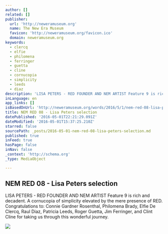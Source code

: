 ```yaml
---
author: []
related: []
publisher:
  url: 'http://neweramuseum.org'
  name: The New Era Museum
  favicon: 'http://neweramuseum.org/favicon.ico'
  domain: neweramuseum.org
keywords:
  - clercq
  - elfie
  - philomena
  - ferringer
  - guetta
  - cline
  - cornucopia
  - simplicity
  - leeds
  - diaz
description: 'LISA PETERS - RED FOUNDER AND NEM ARTIST Feature 9 is rich and decadent. A cornucopia of simplicity elevated by the mere presence of RED. Congratulations to: Connie Gardner Rosenthal, Philomena Brady, Elfie De Clercq, Raul Diaz, Patricia Leeds, Roger Guetta, Jim Ferringer, and Clint Cline for taking us through this wonderful journey.'
inLanguage: en
app_links: []
isBasedOnUrl: 'http://neweramuseum.org/words/2016/5/1/nem-red-08-lisa-peters-selection'
title: NEM RED 08 - Lisa Peters selection
datePublished: '2016-05-01T22:21:29.091Z'
dateModified: '2016-05-01T15:37:25.210Z'
starred: false
sourcePath: _posts/2016-05-01-nem-red-08-lisa-peters-selection.md
published: true
inFeed: true
hasPage: false
inNav: false
_context: 'http://schema.org'
_type: MediaObject

---
```

<article style=""><h1>NEM RED 08 - Lisa Peters selection</h1><p>LISA PETERS - RED FOUNDER AND NEM ARTIST Feature 9 is rich and decadent. A cornucopia of simplicity elevated by the mere presence of RED. Congratulations to: Connie Gardner Rosenthal, Philomena Brady, Elfie De Clercq, Raul Diaz, Patricia Leeds, Roger Guetta, Jim Ferringer, and Clint Cline for taking us through this wonderful journey.</p><img src="http://static1.squarespace.com/static/50e5b834e4b0837383d7bb18/50e5b834e4b0837383d7bb1f/5726212807eaa04b686764db/1462117029010/13102792_10206243905919977_4426885848692580515_n.jpg?format=1000w" /></article>